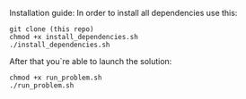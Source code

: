 Installation guide:
In order to install all dependencies use this: 
```
git clone (this repo)
chmod +x install_dependencies.sh
./install_dependencies.sh
```
After that you`re able to launch the solution:
```
chmod +x run_problem.sh
./run_problem.sh
```
